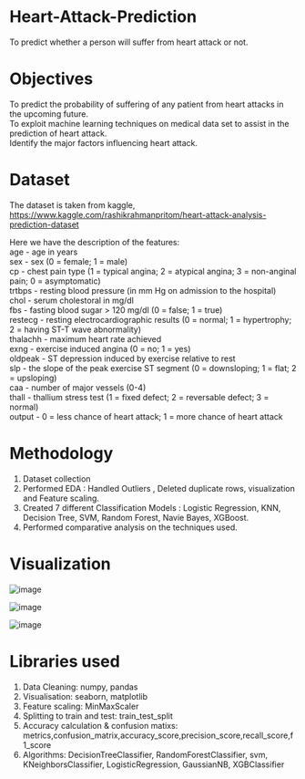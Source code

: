# Heart-Attack-Prediction
To predict whether a person will suffer from heart attack or not.
# Objectives
To predict the probability of suffering of any patient from heart attacks in the upcoming future.  
To exploit machine learning techniques on medical data set to assist in the prediction of heart attack.           
Identify the major factors influencing heart attack. 
# Dataset
The dataset is taken from kaggle, https://www.kaggle.com/rashikrahmanpritom/heart-attack-analysis-prediction-dataset

Here we have the description of the features:                                    
age - age in years                                          
sex - sex (0 = female; 1 = male)                            
cp - chest pain type (1 = typical angina; 2 = atypical angina; 3 = non-anginal pain; 0 = asymptomatic)           
trtbps - resting blood pressure (in mm Hg on admission to the hospital)            
chol - serum cholestoral in mg/dl            
fbs - fasting blood sugar > 120 mg/dl (0 = false; 1 = true)            
restecg - resting electrocardiographic results (0 = normal; 1 = hypertrophy; 2 = having ST-T wave abnormality)        
thalachh - maximum heart rate achieved          
exng - exercise induced angina (0 = no; 1 = yes)                         
oldpeak - ST depression induced by exercise relative to rest                       
slp - the slope of the peak exercise ST segment (0 = downsloping; 1 = flat; 2 = upsloping)              
caa - number of major vessels (0-4)             
thall - thallium stress test (1 = fixed defect; 2 = reversable defect; 3 = normal)                
output - 0 = less chance of heart attack; 1 = more chance of heart attack            
# Methodology
1. Dataset collection
2. Performed EDA  : Handled Outliers , Deleted duplicate rows, visualization and Feature scaling.  
3. Created 7 different Classification Models : Logistic Regression, KNN, Decision Tree, SVM, Random Forest, Navie Bayes, XGBoost.
4. Performed comparative analysis on the techniques used.

# Visualization

![image](https://user-images.githubusercontent.com/95580124/156506149-5e4ea264-2896-493d-8ece-8c73f2557fa5.png)

![image](https://user-images.githubusercontent.com/95580124/156709823-65af0b4c-068b-48f0-80d4-797d80a5029c.png)

![image](https://user-images.githubusercontent.com/95580124/156709840-c8e5d6dc-9291-462a-9531-ccd59cbb8596.png)


# Libraries used
1. Data Cleaning: numpy, pandas
2. Visualisation: seaborn, matplotlib
3. Feature scaling: MinMaxScaler
4. Splitting to train and test: train_test_split
5. Accuracy calculation & confusion matixs: metrics,confusion_matrix,accuracy_score,precision_score,recall_score,f1_score
6. Algorithms: DecisionTreeClassifier, RandomForestClassifier, svm, KNeighborsClassifier, LogisticRegression, GaussianNB, XGBClassifier


